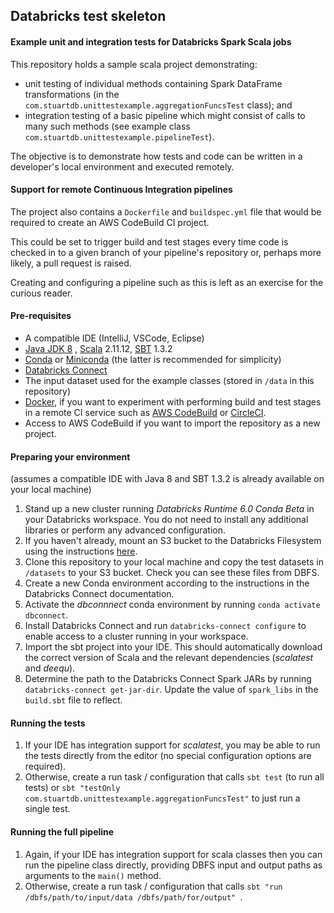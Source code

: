 ## Databricks test skeleton

#### Example unit and integration tests for Databricks Spark Scala jobs

This repository holds a sample scala project demonstrating:

- unit testing of individual methods containing Spark DataFrame transformations (in the `com.stuartdb.unittestexample.aggregationFuncsTest` class); and 
- integration testing of a basic pipeline which might consist of calls to many such methods (see example class  `com.stuartdb.unittestexample.pipelineTest`).

The objective is to demonstrate how tests and code can be written in a developer's local environment and executed remotely.

#### Support for remote Continuous Integration pipelines

The project also contains a `Dockerfile` and `buildspec.yml` file that would be required to create an AWS CodeBuild CI project.

This could be set to trigger build and test stages every time code is checked in to a given branch of your pipeline's repository or, perhaps more likely, a pull request is raised.

Creating and configuring a pipeline such as this is left as an exercise for the curious reader.

#### Pre-requisites

- A compatible IDE (IntelliJ, VSCode, Eclipse)
- [Java JDK 8](https://openjdk.java.net/install/) , [Scala](https://www.scala-lang.org/) 2.11.12, [SBT](https://www.scala-sbt.org/) 1.3.2
- [Conda](https://docs.conda.io/projects/conda/en/latest/) or [Miniconda](https://docs.conda.io/en/latest/miniconda.html) (the latter is recommended for simplicity)
- [Databricks Connect](https://docs.databricks.com/dev-tools/databricks-connect.html)
- The input dataset used for the example classes (stored in `/data` in this repository)
- [Docker](https://www.docker.com/), if you want to experiment with performing build and test stages in a remote CI service such as [AWS CodeBuild](https://aws.amazon.com/codebuild/) or [CircleCI](https://circleci.com/).
- Access to AWS CodeBuild if you want to import the repository as a new project.

#### Preparing your environment

(assumes a compatible IDE with Java 8 and SBT 1.3.2 is already available on your local machine)

1. Stand up a new cluster running _Databricks Runtime 6.0 Conda Beta_ in your Databricks workspace. You do not need to install any additional libraries or perform any advanced configuration.
2. If you haven't already, mount an S3 bucket to the Databricks Filesystem using the instructions [here](https://docs.databricks.com/data/data-sources/aws/amazon-s3.html).
3. Clone this repository to your local machine and copy the test datasets in `/datasets` to your S3 bucket. Check you can see these files from DBFS.
4. Create a new Conda environment according to the instructions in the Databricks Connect documentation.
5. Activate the *dbconnnect* conda environment by running `conda activate dbconnect`.
6. Install Databricks Connect and run `databricks-connect configure` to enable access to a cluster running in your workspace.
7. Import the sbt project into your IDE. This should automatically download the correct version of Scala and the relevant dependencies (_scalatest_ and _deequ_).
8. Determine the path to the Databricks Connect Spark JARs by running `databricks-connect get-jar-dir`. Update the value of `spark_libs` in the `build.sbt` file to reflect.

#### Running the tests

1. If your IDE has integration support for _scalatest_, you may be able to run the tests directly from the editor (no special configuration options are required).
2. Otherwise, create a run task / configuration that calls `sbt test` (to run all tests) or `sbt "testOnly com.stuartdb.unittestexample.aggregationFuncsTest"` to just run a single test.

#### Running the full pipeline

1. Again, if your IDE has integration support for scala classes then you can run the pipeline class directly, providing DBFS input and output paths as arguments to the `main()` method.
2. Otherwise, create a run task / configuration that calls `sbt "run /dbfs/path/to/input/data /dbfs/path/for/output" `.